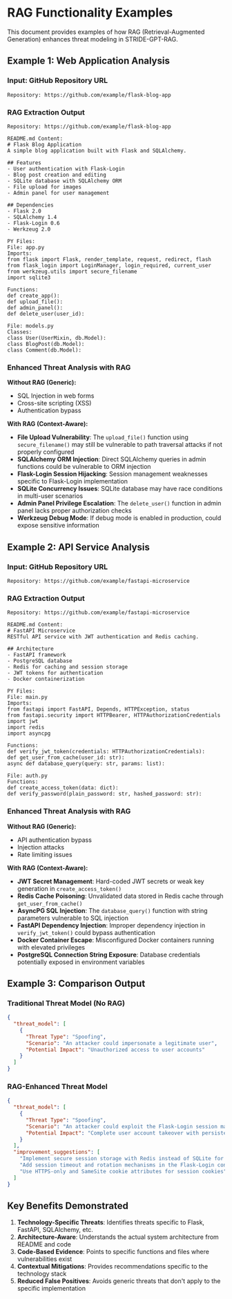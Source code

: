 # RAG Functionality Examples

This document provides examples of how RAG (Retrieval-Augmented Generation) enhances threat modeling in STRIDE-GPT-RAG.

## Example 1: Web Application Analysis

### Input: GitHub Repository URL
```
Repository: https://github.com/example/flask-blog-app
```

### RAG Extraction Output
```
Repository: https://github.com/example/flask-blog-app

README.md Content:
# Flask Blog Application
A simple blog application built with Flask and SQLAlchemy.

## Features
- User authentication with Flask-Login
- Blog post creation and editing
- SQLite database with SQLAlchemy ORM
- File upload for images
- Admin panel for user management

## Dependencies
- Flask 2.0
- SQLAlchemy 1.4
- Flask-Login 0.6
- Werkzeug 2.0

PY Files:
File: app.py
Imports:
from flask import Flask, render_template, request, redirect, flash
from flask_login import LoginManager, login_required, current_user
from werkzeug.utils import secure_filename
import sqlite3

Functions:
def create_app():
def upload_file():
def admin_panel():
def delete_user(user_id):

File: models.py
Classes:
class User(UserMixin, db.Model):
class BlogPost(db.Model):
class Comment(db.Model):
```

### Enhanced Threat Analysis with RAG

**Without RAG (Generic):**
- SQL Injection in web forms
- Cross-site scripting (XSS)
- Authentication bypass

**With RAG (Context-Aware):**
- **File Upload Vulnerability**: The `upload_file()` function using `secure_filename()` may still be vulnerable to path traversal attacks if not properly configured
- **SQLAlchemy ORM Injection**: Direct SQLAlchemy queries in admin functions could be vulnerable to ORM injection
- **Flask-Login Session Hijacking**: Session management weaknesses specific to Flask-Login implementation
- **SQLite Concurrency Issues**: SQLite database may have race conditions in multi-user scenarios
- **Admin Panel Privilege Escalation**: The `delete_user()` function in admin panel lacks proper authorization checks
- **Werkzeug Debug Mode**: If debug mode is enabled in production, could expose sensitive information

## Example 2: API Service Analysis

### Input: GitHub Repository URL
```
Repository: https://github.com/example/fastapi-microservice
```

### RAG Extraction Output
```
Repository: https://github.com/example/fastapi-microservice

README.md Content:
# FastAPI Microservice
RESTful API service with JWT authentication and Redis caching.

## Architecture
- FastAPI framework
- PostgreSQL database
- Redis for caching and session storage
- JWT tokens for authentication
- Docker containerization

PY Files:
File: main.py
Imports:
from fastapi import FastAPI, Depends, HTTPException, status
from fastapi.security import HTTPBearer, HTTPAuthorizationCredentials
import jwt
import redis
import asyncpg

Functions:
def verify_jwt_token(credentials: HTTPAuthorizationCredentials):
def get_user_from_cache(user_id: str):
async def database_query(query: str, params: list):

File: auth.py
Functions:
def create_access_token(data: dict):
def verify_password(plain_password: str, hashed_password: str):
```

### Enhanced Threat Analysis with RAG

**Without RAG (Generic):**
- API authentication bypass
- Injection attacks
- Rate limiting issues

**With RAG (Context-Aware):**
- **JWT Secret Management**: Hard-coded JWT secrets or weak key generation in `create_access_token()`
- **Redis Cache Poisoning**: Unvalidated data stored in Redis cache through `get_user_from_cache()`
- **AsyncPG SQL Injection**: The `database_query()` function with string parameters vulnerable to SQL injection
- **FastAPI Dependency Injection**: Improper dependency injection in `verify_jwt_token()` could bypass authentication
- **Docker Container Escape**: Misconfigured Docker containers running with elevated privileges
- **PostgreSQL Connection String Exposure**: Database credentials potentially exposed in environment variables

## Example 3: Comparison Output

### Traditional Threat Model (No RAG)
```json
{
  "threat_model": [
    {
      "Threat Type": "Spoofing",
      "Scenario": "An attacker could impersonate a legitimate user",
      "Potential Impact": "Unauthorized access to user accounts"
    }
  ]
}
```

### RAG-Enhanced Threat Model
```json
{
  "threat_model": [
    {
      "Threat Type": "Spoofing", 
      "Scenario": "An attacker could exploit the Flask-Login session management by stealing session cookies from the SQLite database identified in the repository analysis, specifically targeting the User model's session storage",
      "Potential Impact": "Complete user account takeover with persistent access through compromised session data stored in the SQLite database"
    }
  ],
  "improvement_suggestions": [
    "Implement secure session storage with Redis instead of SQLite for better session management",
    "Add session timeout and rotation mechanisms in the Flask-Login configuration",
    "Use HTTPS-only and SameSite cookie attributes for session cookies"
  ]
}
```

## Key Benefits Demonstrated

1. **Technology-Specific Threats**: Identifies threats specific to Flask, FastAPI, SQLAlchemy, etc.
2. **Architecture-Aware**: Understands the actual system architecture from README and code
3. **Code-Based Evidence**: Points to specific functions and files where vulnerabilities exist
4. **Contextual Mitigations**: Provides recommendations specific to the technology stack
5. **Reduced False Positives**: Avoids generic threats that don't apply to the specific implementation